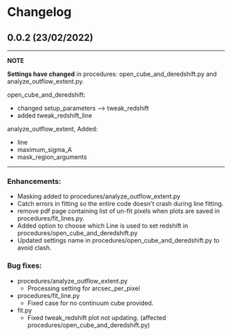 Changelog
=========

0.0.2 (23/02/2022)
------------------

---
**NOTE**

**Settings have changed** in procedures: open_cube_and_deredshift.py and analyze_outflow_extent.py.

open_cube_and_deredshift:
* changed setup_parameters --> tweak_redshift
* added tweak_redshift_line

analyze_outflow_extent, Added:
* line
* maximum_sigma_A
* mask_region_arguments

---

### Enhancements:

* Masking added to procedures/analyze_outflow_extent.py
* Catch errors in fitting so the entire code doesn't crash during line fitting.
* remove pdf page containing list of un-fit pixels when plots are saved in procedures/fit_lines.py.
* Added option to choose which Line is used to set redshift in procedures/open_cube_and_deredshift.py
* Updated settings name in procedures/open_cube_and_deredshift.py to avoid clash.

### Bug fixes:

* procedures/analyze_outflow_extent.py
  * Processing setting for arcsec_per_pixel
* procedures/fit_line.py
  * Fixed case for no continuum cube provided.
* fit.py
  * Fixed tweak_redshift plot not updating. (affected procedures/open_cube_and_deredshift.py)
